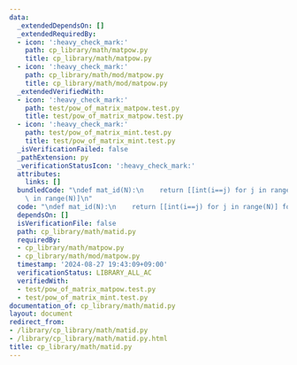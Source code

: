 ```yaml
---
data:
  _extendedDependsOn: []
  _extendedRequiredBy:
  - icon: ':heavy_check_mark:'
    path: cp_library/math/matpow.py
    title: cp_library/math/matpow.py
  - icon: ':heavy_check_mark:'
    path: cp_library/math/mod/matpow.py
    title: cp_library/math/mod/matpow.py
  _extendedVerifiedWith:
  - icon: ':heavy_check_mark:'
    path: test/pow_of_matrix_matpow.test.py
    title: test/pow_of_matrix_matpow.test.py
  - icon: ':heavy_check_mark:'
    path: test/pow_of_matrix_mint.test.py
    title: test/pow_of_matrix_mint.test.py
  _isVerificationFailed: false
  _pathExtension: py
  _verificationStatusIcon: ':heavy_check_mark:'
  attributes:
    links: []
  bundledCode: "\ndef mat_id(N):\n    return [[int(i==j) for j in range(N)] for i\
    \ in range(N)]\n"
  code: "\ndef mat_id(N):\n    return [[int(i==j) for j in range(N)] for i in range(N)]\n"
  dependsOn: []
  isVerificationFile: false
  path: cp_library/math/matid.py
  requiredBy:
  - cp_library/math/matpow.py
  - cp_library/math/mod/matpow.py
  timestamp: '2024-08-27 19:43:09+09:00'
  verificationStatus: LIBRARY_ALL_AC
  verifiedWith:
  - test/pow_of_matrix_matpow.test.py
  - test/pow_of_matrix_mint.test.py
documentation_of: cp_library/math/matid.py
layout: document
redirect_from:
- /library/cp_library/math/matid.py
- /library/cp_library/math/matid.py.html
title: cp_library/math/matid.py
---
```

